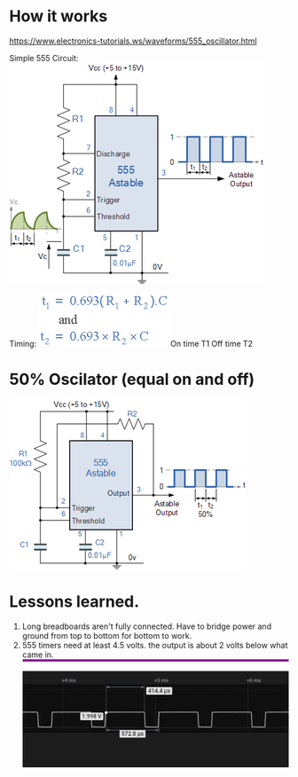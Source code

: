 <!-- TITLE: 555 Timer -->
<!-- SUBTITLE: A quick summary of 555 Timer -->

# How it works
https://www.electronics-tutorials.ws/waveforms/555_oscillator.html

Simple 555 Circuit:
![Waveforms Tim 47](/uploads/waveforms-tim-47.gif "Waveforms Tim 47")

Timing:
![Waveforms Tim 49](/uploads/555-timer/waveforms-tim-49.gif "Waveforms Tim 49")
On time T1
Off time T2

# 50% Oscilator (equal on and off)
![Waveforms Tim 58 A](/uploads/555-timer/waveforms-tim-58-a.gif "Waveforms Tim 58 A")



# Lessons learned.
1.  Long breadboards aren't fully connected.  Have to bridge power and ground from top to bottom for bottom to work.
2.  555 timers need at least 4.5 volts.  the output is about 2 volts below what came in.
![Image Of Finished Waveform](/uploads/image-of-finished-waveform.png "Image Of Finished Waveform")
